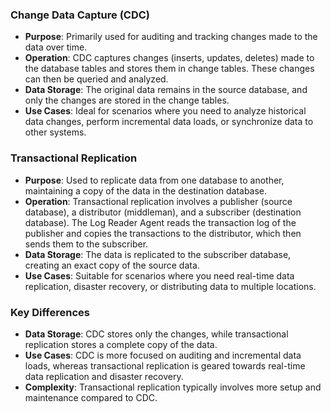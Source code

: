 ### Change Data Capture (CDC)
- **Purpose**: Primarily used for auditing and tracking changes made to the data over time.
- **Operation**: CDC captures changes (inserts, updates, deletes) made to the database tables and stores them in change tables. These changes can then be queried and analyzed.
- **Data Storage**: The original data remains in the source database, and only the changes are stored in the change tables.
- **Use Cases**: Ideal for scenarios where you need to analyze historical data changes, perform incremental data loads, or synchronize data to other systems.

### Transactional Replication
- **Purpose**: Used to replicate data from one database to another, maintaining a copy of the data in the destination database.
- **Operation**: Transactional replication involves a publisher (source database), a distributor (middleman), and a subscriber (destination database). The Log Reader Agent reads the transaction log of the publisher and copies the transactions to the distributor, which then sends them to the subscriber.
- **Data Storage**: The data is replicated to the subscriber database, creating an exact copy of the source data.
- **Use Cases**: Suitable for scenarios where you need real-time data replication, disaster recovery, or distributing data to multiple locations.

### Key Differences
- **Data Storage**: CDC stores only the changes, while transactional replication stores a complete copy of the data.
- **Use Cases**: CDC is more focused on auditing and incremental data loads, whereas transactional replication is geared towards real-time data replication and disaster recovery.
- **Complexity**: Transactional replication typically involves more setup and maintenance compared to CDC.

